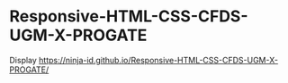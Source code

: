 # Responsive-HTML-CSS-CFDS-UGM-X-PROGATE

Display https://ninja-id.github.io/Responsive-HTML-CSS-CFDS-UGM-X-PROGATE/
